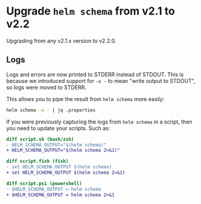 # Upgrade `helm schema` from v2.1 to v2.2

Upgrading from any v2.1.x version to v2.2.0.

## Logs

Logs and errors are now printed to STDERR instead of STDOUT.
This is because we introduced support for `-o -` to mean
"write output to STDOUT", so logs were moved to STDERR.

This allows you to pipe the result from `helm schema` more easily:

```bash
helm schema -o - | jq .properties
```

If you were previously capturing the logs from `helm schema` in a script,
then you need to update your scripts. Such as:

```diff
diff script.sh (bash/zsh)
- HELM_SCHEMA_OUTPUT="$(helm schema)"
+ HELM_SCHEMA_OUTPUT="$(helm schema 2>&1)"
```

```diff
diff script.fish (fish)
- set HELM_SCHEMA_OUTPUT $(helm schema)
+ set HELM_SCHEMA_OUTPUT $(helm schema 2>&1)
```

```diff
diff script.ps1 (powershell)
- $HELM_SCHEMA_OUTPUT = helm schema
+ $HELM_SCHEMA_OUTPUT = helm schema 2>&1
```
